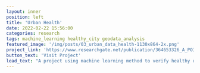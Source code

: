 ```yaml
---
layout: inner
position: left
title: 'Urban Health'
date: 2022-02-22 15:56:00
categories: research
tags: machine_learning healthy_city geodata_analysis
featured_image: '/img/posts/03_urban_data_health-1130x864-2x.png'
project_link: 'https://www.researchgate.net/publication/364653326_A_POI-Based_Machine_Learning_Method_in_Predicting_Health'
button_text: 'Visit Project'
lead_text: "A project using machine learning method to verify healthy urban planning theory."
---
```

